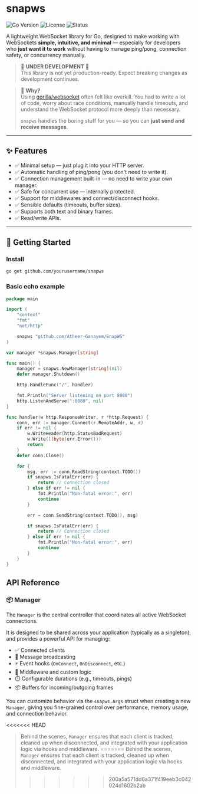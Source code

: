 # snapws
![Go Version](https://img.shields.io/badge/go-%3E=1.18-blue)
![License](https://img.shields.io/github/license/yourusername/snapws)
![Status](https://img.shields.io/badge/status-in%20development-yellow)

A lightweight WebSocket library for Go, designed to make working with WebSockets **simple, intuitive, and minimal** — especially for developers who **just want it to work** without having to manage ping/pong, connection safety, or concurrency manually.

> 🚧 **UNDER DEVELOPMENT** 🚧  
> This library is not yet production-ready. Expect breaking changes as development continues.

> 🧠 **Why?**  
> Using [gorilla/websocket](https://github.com/gorilla/websocket) often felt like overkill. You had to write a lot of code, worry about race conditions, manually handle timeouts, and understand the WebSocket protocol more deeply than necessary.  
>  
> `snapws` handles the boring stuff for you — so you can **just send and receive messages**.

---

## ✨ Features

- ✅ Minimal setup — just plug it into your HTTP server.
- ✅ Automatic handling of ping/pong (you don't need to write it).
- ✅ Connection management built-in — no need to write your own manager.
- ✅ Safe for concurrent use — internally protected.
- ✅ Support for middlewares and connect/disconnect hooks.
- ✅ Sensible defaults (timeouts, buffer sizes).
- ✅ Supports both text and binary frames.
- ✅ Read/write APIs.

---

## 🚀 Getting Started

### Install

```bash
go get github.com/yourusername/snapws
```

### Basic echo example

```go
package main

import (
	"context"
	"fmt"
	"net/http"

	snapws "github.com/Atheer-Ganayem/SnapWS"
)

var manager *snapws.Manager[string]

func main() {
	manager = snapws.NewManager[string](nil)
	defer manager.Shutdown()

	http.HandleFunc("/", handler)

	fmt.Println("Server listening on port 8080")
	http.ListenAndServe(":8080", nil)
}

func handler(w http.ResponseWriter, r *http.Request) {
	conn, err := manager.Connect(r.RemoteAddr, w, r)
	if err != nil {
		w.WriteHeader(http.StatusBadRequest)
		w.Write([]byte(err.Error()))
		return
	}
	defer conn.Close()

	for {
		msg, err := conn.ReadString(context.TODO())
		if snapws.IsFatalErr(err) {
			return // Connection closed
		} else if err != nil {
			fmt.Println("Non-fatal error:", err)
			continue
		}

		err = conn.SendString(context.TODO(), msg)

		if snapws.IsFatalErr(err) {
			return // Connection closed
		} else if err != nil {
			fmt.Println("Non-fatal error:", err)
			continue
		}
	}
}
```
## API Reference

### 📦 Manager

The `Manager` is the central controller that coordinates all active WebSocket connections.

It is designed to be shared across your application (typically as a singleton), and provides a powerful API for managing:

- ✅ Connected clients
- 🔄 Message broadcasting
- ⚡ Event hooks (`OnConnect`, `OnDisconnect`, etc.)
- 🧠 Middleware and custom logic
- ⏱️ Configurable durations (e.g., timeouts, pings)
- 📦 Buffers for incoming/outgoing frames

You can customize behavior via the `snapws.Args` struct when creating a new `Manager`, giving you fine-grained control over performance, memory usage, and connection behavior.

<<<<<<< HEAD
> Behind the scenes, `Manager` ensures that each client is tracked, cleaned up when disconnected, and integrated with your application logic via hooks and middleware.
=======
> Behind the scenes, `Manager` ensures that each client is tracked, cleaned up when disconnected, and integrated with your application logic via hooks and middleware.
>>>>>>> 200a5a571dd6a371f419eeb3c042024d1602b2ab
